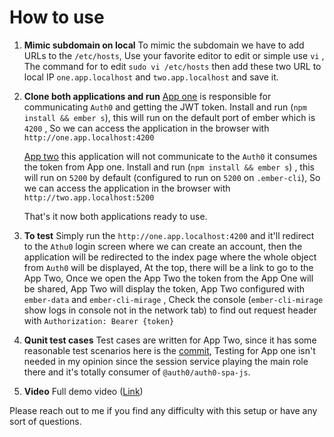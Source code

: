 # How to use
1. **Mimic subdomain on local**
            To mimic the subdomain we have to add URLs to the `/etc/hosts`, Use your favorite editor to edit or simple use `vi` , The command for to edit `sudo vi /etc/hosts` then add these two URL to local IP `one.app.localhost` and `two.app.localhost` and save it. 

2. **Clone both applications and run**
            [App one](https://github.com/rathishvbr/app-one) is responsible for communicating `Auth0` and getting the JWT token. Install and run (`npm install && ember s`), this will run on the default port of ember which is `4200` , So we can access the application in the browser with `http://one.app.localhost:4200` 
            
    [App two](https://github.com/rathishvbr/app-two) this application will not communicate to the `Auth0` it consumes the token from App one.  Install and run (`npm install && ember s`)  , this will run on `5200` by default (configured to run on `5200` on `.ember-cli`), So we can access the application in the browser with `http://two.app.localhost:5200` 

    That's it now both applications ready to use.

3. **To test**
            Simply run the `http://one.app.localhost:4200` and it'll redirect to the `Athu0` login screen where we can create an account, then the application will be redirected to the index page where the whole object from `Auth0` will be displayed, At the top, there will be a link to go to the App Two, Once we open the App Two the token from the App One will be shared, App Two will display the token, App Two configured with `ember-data` and `ember-cli-mirage` , Check the console (`ember-cli-mirage` show logs in console not in the network tab) to find out request header with `Authorization: Bearer {token}` 

4. **Qunit test cases**
    Test cases are written for App Two, since it has some reasonable test scenarios here is the [commit](https://github.com/rathishvbr/app-two/commit/191ce7275a0b7abb8e0a957b0832ade7be1a590e), Testing for App one isn't needed in my opinion since the session service playing the main role there and it's totally consumer of `@auth0/auth0-spa-js`.

5. **Video**
    Full demo video ([Link](https://drive.google.com/file/d/1c9B88l7zdDwZKNz62mITRmNto895T_HM/view?usp=sharing))

Please reach out to me if you find any difficulty with this setup or have any sort of questions.